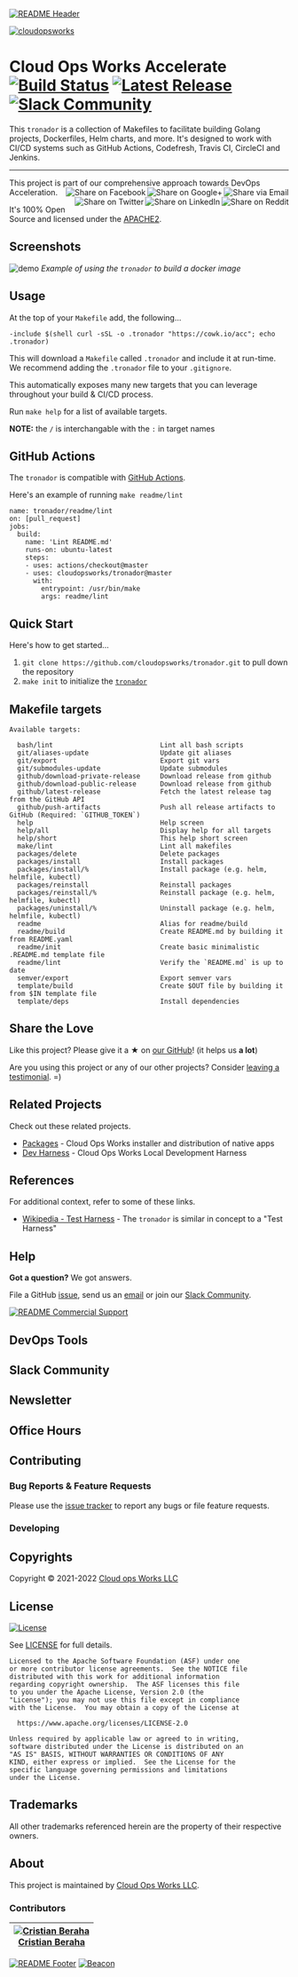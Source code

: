 <!-- 
  ** DO NOT EDIT THIS FILE
  ** 
  ** This file was automatically generated. 
  ** 1) Make all changes to `README.yaml` 
  ** 2) Run `make init` (you only need to do this once)
  ** 3) Run`make readme` to rebuild this file. 
  -->
[![README Header][readme_header_img]][readme_header_link]

[![cloudopsworks][logo]](https://cloudops.works/)

# Cloud Ops Works Accelerate [![Build Status](https://travis-ci.org/cloudopsworks/tronador.svg?branch=master)](https://travis-ci.org/cloudopsworks/tronador) [![Latest Release](https://img.shields.io/github/release/cloudopsworks/tronador.svg)](https://github.com/cloudopsworks/tronador/releases/latest) [![Slack Community](https://slack.cloudopsworks.com/badge.svg)](https://slack.cloudopsworks.com)


This `tronador` is a collection of Makefiles to facilitate building Golang projects, Dockerfiles, Helm charts, and more.
It's designed to work with CI/CD systems such as GitHub Actions, Codefresh, Travis CI, CircleCI and Jenkins.


---

This project is part of our comprehensive approach towards DevOps Acceleration. 
[<img align="right" title="Share via Email" src="https://docs.cloudops.works/images/ionicons/ios-email-outline-2.0.1-16x16-999999.svg"/>][share_email]
[<img align="right" title="Share on Google+" src="https://docs.cloudops.works/images/ionicons/social-googleplus-outline-2.0.1-16x16-999999.svg" />][share_googleplus]
[<img align="right" title="Share on Facebook" src="https://docs.cloudops.works/images/ionicons/social-facebook-outline-2.0.1-16x16-999999.svg" />][share_facebook]
[<img align="right" title="Share on Reddit" src="https://docs.cloudops.works/images/ionicons/social-reddit-outline-2.0.1-16x16-999999.svg" />][share_reddit]
[<img align="right" title="Share on LinkedIn" src="https://docs.cloudops.works/images/ionicons/social-linkedin-outline-2.0.1-16x16-999999.svg" />][share_linkedin]
[<img align="right" title="Share on Twitter" src="https://docs.cloudops.works/images/ionicons/social-twitter-outline-2.0.1-16x16-999999.svg" />][share_twitter]




It's 100% Open Source and licensed under the [APACHE2](LICENSE).











## Screenshots


![demo](https://cdn.rawgit.com/cloudopsworks/tronador/master/docs/demo.svg)
*Example of using the `tronador` to build a docker image*



## Usage



At the top of your `Makefile` add, the following...

```make
-include $(shell curl -sSL -o .tronador "https://cowk.io/acc"; echo .tronador)
```

This will download a `Makefile` called `.tronador` and include it at run-time. We recommend adding the `.tronador` file to your `.gitignore`.

This automatically exposes many new targets that you can leverage throughout your build & CI/CD process.

Run `make help` for a list of available targets.

**NOTE:** the `/` is interchangable with the `:` in target names

## GitHub Actions

The `tronador` is compatible with [GitHub Actions](https://github.com/features/actions).

Here's an example of running `make readme/lint` 

```
name: tronador/readme/lint
on: [pull_request]
jobs:
  build:
    name: 'Lint README.md'
    runs-on: ubuntu-latest
    steps:
    - uses: actions/checkout@master
    - uses: cloudopsworks/tronador@master
      with:
        entrypoint: /usr/bin/make
        args: readme/lint
 ```

## Quick Start

Here's how to get started...

1. `git clone https://github.com/cloudopsworks/tronador.git` to pull down the repository
2. `make init` to initialize the [`tronador`](https://github.com/cloudopsworks/tronador/)




## Makefile targets
```
Available targets:

  bash/lint                           Lint all bash scripts
  git/aliases-update                  Update git aliases
  git/export                          Export git vars
  git/submodules-update               Update submodules
  github/download-private-release     Download release from github
  github/download-public-release      Download release from github
  github/latest-release               Fetch the latest release tag from the GitHub API
  github/push-artifacts               Push all release artifacts to GitHub (Required: `GITHUB_TOKEN`)
  help                                Help screen
  help/all                            Display help for all targets
  help/short                          This help short screen
  make/lint                           Lint all makefiles
  packages/delete                     Delete packages
  packages/install                    Install packages 
  packages/install/%                  Install package (e.g. helm, helmfile, kubectl)
  packages/reinstall                  Reinstall packages
  packages/reinstall/%                Reinstall package (e.g. helm, helmfile, kubectl)
  packages/uninstall/%                Uninstall package (e.g. helm, helmfile, kubectl)
  readme                              Alias for readme/build
  readme/build                        Create README.md by building it from README.yaml
  readme/init                         Create basic minimalistic .README.md template file
  readme/lint                         Verify the `README.md` is up to date
  semver/export                       Export semver vars
  template/build                      Create $OUT file by building it from $IN template file
  template/deps                       Install dependencies

```


## Share the Love 

Like this project? Please give it a ★ on [our GitHub](https://github.com/cloudopsworks/tronador)! (it helps us **a lot**) 

Are you using this project or any of our other projects? Consider [leaving a testimonial][testimonial]. =)


## Related Projects

Check out these related projects.

- [Packages](https://github.com/cloudopsworks/tronador-packages) - Cloud Ops Works installer and distribution of native apps
- [Dev Harness](https://github.com/cloudopsworks/dev) - Cloud Ops Works Local Development Harness




## References

For additional context, refer to some of these links. 

- [Wikipedia - Test Harness](https://en.wikipedia.org/wiki/Test_harness) - The `tronador` is similar in concept to a "Test Harness"


## Help

**Got a question?** We got answers. 

File a GitHub [issue](https://github.com/cloudopsworks/tronador/issues), send us an [email][email] or join our [Slack Community][slack].

[![README Commercial Support][readme_commercial_support_img]][readme_commercial_support_link]

## DevOps Tools

## Slack Community


## Newsletter

## Office Hours

## Contributing

### Bug Reports & Feature Requests

Please use the [issue tracker](https://github.com/cloudopsworks/tronador/issues) to report any bugs or file feature requests.

### Developing




## Copyrights

Copyright © 2021-2022 [Cloud ops Works LLC](https://cloudops.works)





## License 

[![License](https://img.shields.io/badge/License-Apache%202.0-blue.svg)](https://opensource.org/licenses/Apache-2.0) 

See [LICENSE](LICENSE) for full details.

    Licensed to the Apache Software Foundation (ASF) under one
    or more contributor license agreements.  See the NOTICE file
    distributed with this work for additional information
    regarding copyright ownership.  The ASF licenses this file
    to you under the Apache License, Version 2.0 (the
    "License"); you may not use this file except in compliance
    with the License.  You may obtain a copy of the License at

      https://www.apache.org/licenses/LICENSE-2.0

    Unless required by applicable law or agreed to in writing,
    software distributed under the License is distributed on an
    "AS IS" BASIS, WITHOUT WARRANTIES OR CONDITIONS OF ANY
    KIND, either express or implied.  See the License for the
    specific language governing permissions and limitations
    under the License.









## Trademarks

All other trademarks referenced herein are the property of their respective owners.

## About

This project is maintained by [Cloud Ops Works LLC][website]. 


### Contributors

|  [![Cristian Beraha][berahac_avatar]][berahac_homepage]<br/>[Cristian Beraha][berahac_homepage] |
|---|

  [berahac_homepage]: https://github.com/berahac
  [berahac_avatar]: https://img.cloudops.works/150x150/https://github.com/berahac.png

[![README Footer][readme_footer_img]][readme_footer_link]
[![Beacon][beacon]][website]

  [logo]: https://cloudops.works/logo-300x69.svg
  [docs]: https://cowk.io/docs?utm_source=github&utm_medium=readme&utm_campaign=cloudopsworks/tronador&utm_content=docs
  [website]: https://cowk.io/homepage?utm_source=github&utm_medium=readme&utm_campaign=cloudopsworks/tronador&utm_content=website
  [github]: https://cowk.io/github?utm_source=github&utm_medium=readme&utm_campaign=cloudopsworks/tronador&utm_content=github
  [jobs]: https://cowk.io/jobs?utm_source=github&utm_medium=readme&utm_campaign=cloudopsworks/tronador&utm_content=jobs
  [hire]: https://cowk.io/hire?utm_source=github&utm_medium=readme&utm_campaign=cloudopsworks/tronador&utm_content=hire
  [slack]: https://cowk.io/slack?utm_source=github&utm_medium=readme&utm_campaign=cloudopsworks/tronador&utm_content=slack
  [linkedin]: https://cowk.io/linkedin?utm_source=github&utm_medium=readme&utm_campaign=cloudopsworks/tronador&utm_content=linkedin
  [twitter]: https://cowk.io/twitter?utm_source=github&utm_medium=readme&utm_campaign=cloudopsworks/tronador&utm_content=twitter
  [testimonial]: https://cowk.io/leave-testimonial?utm_source=github&utm_medium=readme&utm_campaign=cloudopsworks/tronador&utm_content=testimonial
  [office_hours]: https://cloudops.works/office-hours?utm_source=github&utm_medium=readme&utm_campaign=cloudopsworks/tronador&utm_content=office_hours
  [newsletter]: https://cowk.io/newsletter?utm_source=github&utm_medium=readme&utm_campaign=cloudopsworks/tronador&utm_content=newsletter
  [email]: https://cowk.io/email?utm_source=github&utm_medium=readme&utm_campaign=cloudopsworks/tronador&utm_content=email
  [commercial_support]: https://cowk.io/commercial-support?utm_source=github&utm_medium=readme&utm_campaign=cloudopsworks/tronador&utm_content=commercial_support
  [we_love_open_source]: https://cowk.io/we-love-open-source?utm_source=github&utm_medium=readme&utm_campaign=cloudopsworks/tronador&utm_content=we_love_open_source
  [terraform_modules]: https://cowk.io/terraform-modules?utm_source=github&utm_medium=readme&utm_campaign=cloudopsworks/tronador&utm_content=terraform_modules
  [readme_header_img]: https://cloudops.works/readme/header/img
  [readme_header_link]: https://cloudops.works/readme/header/link?utm_source=github&utm_medium=readme&utm_campaign=cloudopsworks/tronador&utm_content=readme_header_link
  [readme_footer_img]: https://cloudops.works/readme/footer/img
  [readme_footer_link]: https://cloudops.works/readme/footer/link?utm_source=github&utm_medium=readme&utm_campaign=cloudopsworks/tronador&utm_content=readme_footer_link
  [readme_commercial_support_img]: https://cloudops.works/readme/commercial-support/img
  [readme_commercial_support_link]: https://cloudops.works/readme/commercial-support/link?utm_source=github&utm_medium=readme&utm_campaign=cloudopsworks/tronador&utm_content=readme_commercial_support_link
  [share_twitter]: https://twitter.com/intent/tweet/?text=Cloud+Ops+Works+Accelerate&url=https://github.com/cloudopsworks/tronador
  [share_linkedin]: https://www.linkedin.com/shareArticle?mini=true&title=Cloud+Ops+Works+Accelerate&url=https://github.com/cloudopsworks/tronador
  [share_reddit]: https://reddit.com/submit/?url=https://github.com/cloudopsworks/tronador
  [share_facebook]: https://facebook.com/sharer/sharer.php?u=https://github.com/cloudopsworks/tronador
  [share_googleplus]: https://plus.google.com/share?url=https://github.com/cloudopsworks/tronador
  [share_email]: mailto:?subject=Cloud+Ops+Works+Accelerate&body=https://github.com/cloudopsworks/tronador
  [beacon]: https://ga-beacon.cloudops.works/UA-76589703-4/cloudopsworks/tronador?pixel&cs=github&cm=readme&an=tronador
